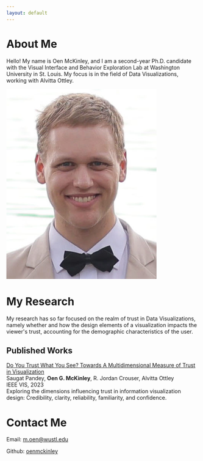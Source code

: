 ```yaml
---
layout: default
---
```


# About Me

Hello! My name is Oen McKinley, and I am a second-year Ph.D. candidate with the Visual Interface and Behavior Exploration Lab at Washington University in St. Louis. My focus is in the field of Data Visualizations, working with Alvitta Ottley.

![OenPic](./OenPic.jpeg)

# My Research

My research has so far focused on the realm of trust in Data Visualizations, namely whether and how the design elements of a visualization impacts the viewer's trust, accounting for the demographic characteristics of the user.

## Published Works

[Do You Trust What You See? Towards A Multidimensional Measure of Trust in Visualization](https://arxiv.org/pdf/2308.04727.pdf)\
Saugat Pandey, **Oen G. McKinley**, R. Jordan Crouser, Alvitta Ottley\
IEEE VIS, 2023\
Exploring the dimensions influencing trust in information visualization design: Credibility, clarity, reliability, familiarity, and confidence.

# Contact Me

Email: [m.oen@wustl.edu](mailto:m.oen@wustl.edu)

Github: [oenmckinley](https://github.com/oenmckinley)
